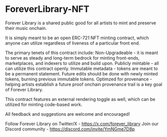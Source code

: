 # ForeverLibrary-NFT

Forever Library is a shared public good for all artists to mint and preserve their music onchain.

It is simply meant to be an open ERC-721 NFT minting contract, which anyone can utilize regardless of liveness of a particular front end.

The primary tenets of this contract include:
Non-Upgradeable - it is meant to serve as steady and long-term bedrock for minting front-ends, marketplaces, and indexers to utilize and build upon.
Publicly mintable - all can utilize this contract openly.
Immutable metadata - tokens are meant to be a permanent statement. Future edits should be done with newly minted tokens, burning previous immutable tokens.
Optimzed for provenance - helping artists establish a future proof onchain provenance trail is a key goal of Forever Library.

This contract features an external rendering toggle as well, which can be utilized for minting code-based work.

All feedback and suggestions are welcome and encouraged!

Follow Forever Library on Twitter/X - https://x.com/forever_library
Join our Discord community - https://discord.com/invite/YmNGme7D8p
